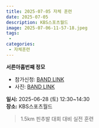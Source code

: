```yaml
---
title: 2025-07-05 자체 훈련
date: 2025-07-05
description: KBS스포츠월드
image: 2025-07-06-11-57-18.jpeg
tags:
 - 
categories:
 - 자체훈련
---
```


**서른아홉번째 정모**

- 참가신청: [BAND LINK](https://band.us/band/93484357/schedule/4%2F93484357%2F768024928%2F19700101)
- 사진: [BAND LINK](https://band.us/band/93484357/album/87555117)


**일시:** 2025-06-28 (토) 12:30~14:30  
**장소:** KBS스포츠월드

>1.5km 핀추발 대회 대비 실전 훈련